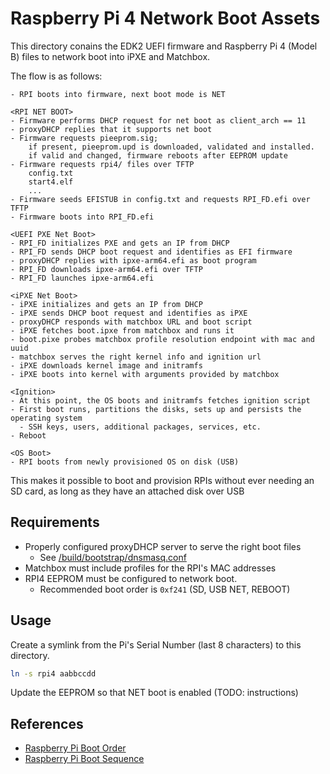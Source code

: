 # Raspberry Pi 4 Network Boot Assets

This directory conains the EDK2 UEFI firmware and Raspberry Pi 4 (Model B) files to
network boot into iPXE and Matchbox.

The flow is as follows:

```
- RPI boots into firmware, next boot mode is NET

<RPI NET BOOT>
- Firmware performs DHCP request for net boot as client_arch == 11
- proxyDHCP replies that it supports net boot
- Firmware requests pieeprom.sig; 
    if present, pieeprom.upd is downloaded, validated and installed.
    if valid and changed, firmware reboots after EEPROM update
- Firmware requests rpi4/ files over TFTP
    config.txt
    start4.elf
    ...
- Firmware seeds EFISTUB in config.txt and requests RPI_FD.efi over TFTP
- Firmware boots into RPI_FD.efi

<UEFI PXE Net Boot>
- RPI_FD initializes PXE and gets an IP from DHCP
- RPI_FD sends DHCP boot request and identifies as EFI firmware
- proxyDHCP replies with ipxe-arm64.efi as boot program
- RPI_FD downloads ipxe-arm64.efi over TFTP
- RPI_FD launches ipxe-arm64.efi

<iPXE Net Boot>
- iPXE initializes and gets an IP from DHCP
- iPXE sends DHCP boot request and identifies as iPXE
- proxyDHCP responds with matchbox URL and boot script
- iPXE fetches boot.ipxe from matchbox and runs it
- boot.pixe probes matchbox profile resolution endpoint with mac and uuid
- matchbox serves the right kernel info and ignition url
- iPXE downloads kernel image and initramfs
- iPXE boots into kernel with arguments provided by matchbox

<Ignition>
- At this point, the OS boots and initramfs fetches ignition script
- First boot runs, partitions the disks, sets up and persists the operating system
  - SSH keys, users, additional packages, services, etc.
- Reboot

<OS Boot>
- RPI boots from newly provisioned OS on disk (USB)
```
This makes it possible to boot and provision RPIs without ever needing
an SD card, as long as they have an attached disk over USB

## Requirements

- Properly configured proxyDHCP server to serve the right boot files
  - See [/build/bootstrap/dnsmasq.conf](/build/bootstrap/dnsmasq.conf)
- Matchbox must include profiles for the RPI's MAC addresses
- RPI4 EEPROM must be configured to network boot.
  - Recommended boot order is `0xf241` (SD, USB NET, REBOOT)


## Usage
Create a symlink from the Pi's Serial Number (last 8 characters) to this
directory.

```sh
ln -s rpi4 aabbccdd
```

Update the EEPROM so that NET boot is enabled (TODO: instructions)

## References
- [Raspberry Pi Boot Order][boot-order]
- [Raspberry Pi Boot Sequence][boot-seq]


[boot-seq]: https://www.raspberrypi.com/documentation/computers/raspberry-pi.html#raspberry-pi-4-and-raspberry-pi-5-boot-flow
[boot-order]: https://www.raspberrypi.com/documentation//computers/raspberry-pi.html#BOOT_ORDER
